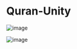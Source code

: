 # Quran-Unity
 
![image](https://raw.githubusercontent.com/voidwave/Quran-Unity/master/Demo1.jpg)

![image](https://raw.githubusercontent.com/voidwave/Quran-Unity/master/Demo2.jpg)